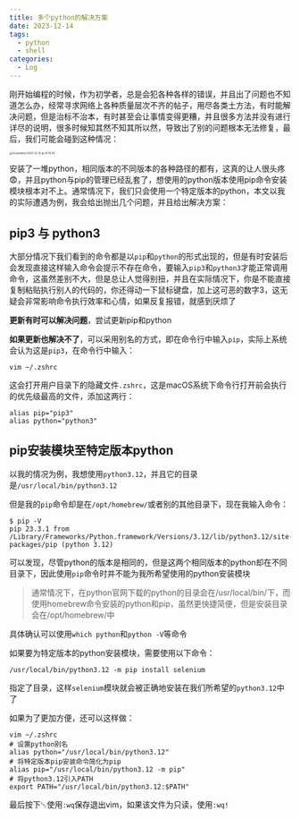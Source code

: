 ```yaml
---
title: 多个python的解决方案 
date: 2023-12-14
tags: 
  - python 
  - shell
categories: 
  - Log
---
```

刚开始编程的时候，作为初学者，总是会犯各种各样的错误，并且出了问题也不知道怎么办，经常寻求网络上各种质量层次不齐的帖子，用尽各类土方法，有时能解决问题，但是治标不治本，有时甚至会让事情变得更糟，并且很多方法并没有进行详尽的说明，很多时候知其然不知其所以然，导致出了别的问题根本无法修复，最后，我们可能会碰到这种情况：

<img src="https://mdstore.oss-cn-beijing.aliyuncs.com/markdown/Screenshot%202023-12-12%20at%2022.16.54.png" alt="Screenshot 2023-12-12 at 22.16.54" style="zoom: 33%;" />

安装了一堆python，相同版本的不同版本的各种路径的都有，这真的让人很头疼😨，并且python与pip的管理已经乱套了，想使用的python版本使用pip命令安装模块根本对不上。通常情况下，我们只会使用一个特定版本的python，本文以我的实际遭遇为例，我会给出抛出几个问题，并且给出解决方案：

## pip3 与 python3

大部分情况下我们看到的命令都是以`pip`和`python`的形式出现的，但是有时安装后会发现直接这样输入命令会提示不存在命令，要输入`pip3`和`python3`才能正常调用命令，这虽然差别不大，但是总让人觉得别扭，并且在实际情况下，你是不能直接复制粘贴执行别人的代码的，你还得动一下鼠标键盘，加上这可恶的数字3，这无疑会非常影响命令执行效率和心情，如果反复报错，就感到厌烦了

**更新有时可以解决问题**，尝试更新pip和python

**如果更新也解决不了**，可以采用别名的方式，即在命令行中输入`pip`，实际上系统会认为这是`pip3`，在命令行中输入：

```shell
vim ~/.zshrc
```

这会打开用户目录下的隐藏文件`.zshrc`，这是macOS系统下命令行打开前会执行的优先级最高的文件，添加这两行：

```shell
alias pip="pip3"
alias python="python3"
```

## pip安装模块至特定版本python

以我的情况为例，我想使用`python3.12`，并且它的目录是`/usr/local/bin/python3.12`

但是我的`pip`命令却是在`/opt/homebrew/`或者别的其他目录下，现在我输入命令：

```shell
$ pip -V
pip 23.3.1 from /Library/Frameworks/Python.framework/Versions/3.12/lib/python3.12/site-packages/pip (python 3.12)
```

可以发现，尽管python的版本是相同的，但是这两个相同版本的python却在不同目录下，因此使用`pip`命令时并不能为我所希望使用的python安装模块

> 通常情况下，在python官网下载的python的目录会在/usr/local/bin/下，而使用homebrew命令安装的python和pip，虽然更快捷简便，但是安装目录会在/opt/homebrew/中

具体确认可以使用`which python`和`python -V`等命令

如果要为特定版本的python安装模块，需要使用以下命令：

```shell
/usr/local/bin/python3.12 -m pip install selenium
```

指定了目录，这样`selenium`模块就会被正确地安装在我们所希望的`python3.12`中了

如果为了更加方便，还可以这样做：

```shell
vim ~/.zshrc
# 设置python别名
alias python="/usr/local/bin/python3.12"
# 将特定版本pip安装命令简化为pip
alias pip="/usr/local/bin/python3.12 -m pip"
# 将python3.12引入PATH
export PATH="/usr/local/bin/python3.12:$PATH"
```

最后按下␛使用`:wq`保存退出vim，如果该文件为只读，使用`:wq!`